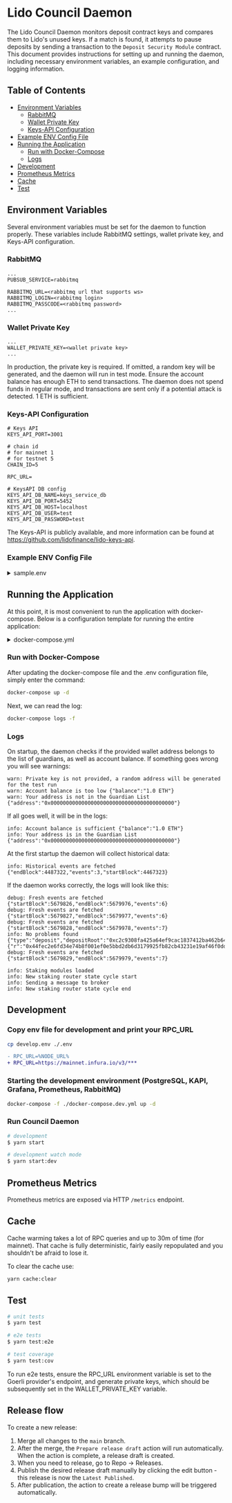 # Lido Council Daemon

The Lido Council Daemon monitors deposit contract keys and compares them to Lido's unused keys. If a match is found, it attempts to pause deposits by sending a transaction to the `Deposit Security Module` contract. This document provides instructions for setting up and running the daemon, including necessary environment variables, an example configuration, and logging information.

## Table of Contents

- [Environment Variables](#environment-variables)
  - [RabbitMQ](#rabbitmq)
  - [Wallet Private Key](#wallet-private-key)
  - [Keys-API Configuration](#keys-api-configuration)
- [Example ENV Config File](#example-env-config-file)
- [Running the Application](#running-the-application)
  - [Run with Docker-Compose](#run-with-docker-compose)
  - [Logs](#logs)
- [Development](#development)
- [Prometheus Metrics](#prometheus-metrics)
- [Cache](#cache)
- [Test](#test)

## Environment Variables

Several environment variables must be set for the daemon to function properly. These variables include RabbitMQ settings, wallet private key, and Keys-API configuration.

### RabbitMQ

```env
...
PUBSUB_SERVICE=rabbitmq

RABBITMQ_URL=<rabbitmq url that supports ws>
RABBITMQ_LOGIN=<rabbitmq login>
RABBITMQ_PASSCODE=<rabbitmq password>
...
```

### Wallet Private Key

```env
...
WALLET_PRIVATE_KEY=<wallet private key>
...
```

In production, the private key is required. If omitted, a random key will be generated, and the daemon will run in test mode. Ensure the account balance has enough ETH to send transactions. The daemon does not spend funds in regular mode, and transactions are sent only if a potential attack is detected. 1 ETH is sufficient.

### Keys-API Configuration

```env
# Keys API
KEYS_API_PORT=3001

# chain id
# for mainnet 1
# for testnet 5
CHAIN_ID=5

RPC_URL=

# KeysAPI DB config
KEYS_API_DB_NAME=keys_service_db
KEYS_API_DB_PORT=5452
KEYS_API_DB_HOST=localhost
KEYS_API_DB_USER=test
KEYS_API_DB_PASSWORD=test

```

The Keys-API is publicly available, and more information can be found at https://github.com/lidofinance/lido-keys-api.

### Example ENV Config File

<details>

<summary>sample.env</summary>

```
# App
PORT=3000

# Log level: debug, info, notice, warning or error
LOG_LEVEL=info

# Log format: simple or json
LOG_FORMAT=simple

# Pubsub (default: rabbitmq)
PUBSUB_SERVICE=rabbitmq

# RabbitMQ
RABBITMQ_URL=wss://rabbitmq_url
RABBITMQ_LOGIN=test
RABBITMQ_PASSCODE=test

# Private key
# Used to sign transactions and stop the protocol.
# Make sure there are enough ETH on the balance to send a transaction to stop the protocol
WALLET_PRIVATE_KEY=0x0000000000000000000000000000000000000000000000000000000000000001

KEYS_API_HOST=http://keys_api_service_api

# Keys API
KEYS_API_PORT=3001

# chain id
# for mainnet 1
# for testnet 5
CHAIN_ID=5

RPC_URL=

# KeysAPI DB config
KEYS_API_DB_NAME=keys_service_db
KEYS_API_DB_PORT=5452
KEYS_API_DB_HOST=localhost
KEYS_API_DB_USER=test
KEYS_API_DB_PASSWORD=test

```
</details>

## Running the Application
At this point, it is most convenient to run the application with docker-compose. Below is a configuration template for running the entire application:

<details>

<summary>docker-compose.yml</summary>

```yaml=
version: '3.7'

services:
  keys_api_service_db:
    image: postgres:14-alpine
    container_name: keys_api_service_db
    restart: unless-stopped
    environment:
      - POSTGRES_DB=${KEYS_API_DB_NAME}
      - POSTGRES_USER=${KEYS_API_DB_USER}
      - POSTGRES_PASSWORD=${KEYS_API_DB_PASSWORD}
    volumes:
      - ./.volumes/pgdata-${CHAIN_ID}/:/var/lib/postgresql/data

  keys_api_service_api:
    # get last hash from  https://docs.lido.fi/guides/tooling/#keys-api
    image: lidofinance/lido-keys-api@<latest-hash>
    container_name: keys_api_service_api
    environment:
      - PORT=3001
      - LOG_LEVEL=${LOG_LEVEL}
      - LOG_FORMAT=${LOG_FORMAT}
      - CHAIN_ID=${CHAIN_ID}
      - PROVIDERS_URLS=${RPC_URL}
      - VALIDATOR_REGISTRY_ENABLE=false
      - DB_NAME=${KEYS_API_DB_NAME}
      - DB_PORT=5432
      - DB_HOST=keys_api_service_db
      - DB_USER=${KEYS_API_DB_USER}
      - DB_PASSWORD=${KEYS_API_DB_PASSWORD}
    depends_on:
      - keys_api_service_db

  council_daemon:
    # get last hash from  https://docs.lido.fi/guides/tooling/#council-daemon
    image: lidofinance/lido-council-daemon@<latest-hash>
    ports:
      - "127.0.0.1:${PORT}:3000" # port is used for prometheus metrics
    environment:
      - PORT=3000
      - LOG_LEVEL=${LOG_LEVEL}
      - LOG_FORMAT=${LOG_FORMAT}
      - RPC_URL=${RPC_URL}
      - WALLET_PRIVATE_KEY=${WALLET_PRIVATE_KEY}
      - KEYS_API_HOST=http://keys_api_service_api
      - KEYS_API_PORT=3001
      - PUBSUB_SERVICE=rabbitmq
      - RABBITMQ_URL=${RABBITMQ_URL}
      - RABBITMQ_LOGIN=${RABBITMQ_LOGIN}
      - RABBITMQ_PASSCODE=${RABBITMQ_PASSCODE}
    depends_on:
      - keys_api_service_api
    volumes:
      - ./.volumes/cache/:/council/cache/

```
</details>

### Run with Docker-Compose

After updating the docker-compose file and the .env configuration file, simply enter the command:

```bash
docker-compose up -d
```

Next, we can read the log:
```bash
docker-compose logs -f
```

### Logs

On startup, the daemon checks if the provided wallet address belongs to the list of guardians, as well as account balance. If something goes wrong you will see warnings:

```log
warn: Private key is not provided, a random address will be generated for the test run
warn: Account balance is too low {"balance":"1.0 ETH"}
warn: Your address is not in the Guardian List {"address":"0x0000000000000000000000000000000000000000"}
```

If all goes well, it will be in the logs:

```log
info: Account balance is sufficient {"balance":"1.0 ETH"}
info: Your address is in the Guardian List {"address":"0x0000000000000000000000000000000000000000"}
```

At the first startup the daemon will collect historical data:

```log
info: Historical events are fetched {"endBlock":4487322,"events":3,"startBlock":4467323}
```

If the daemon works correctly, the logs will look like this:

```log
debug: Fresh events are fetched {"startBlock":5679826,"endBlock":5679976,"events":6}
debug: Fresh events are fetched {"startBlock":5679827,"endBlock":5679977,"events":6}
debug: Fresh events are fetched {"startBlock":5679828,"endBlock":5679978,"events":7}
info: No problems found {"type":"deposit","depositRoot":"0xc2c9308fa425a64ef9cac1837412ba462b6429fce2f170184284a260b735638c","nonce":12,"blockNumber":5679978,"blockHash":"0x87762c941f653f2f70157f86deac78f19e4d1549e231a52d1191289592d1a0ab","guardianAddress":"0x3dc4cF780F2599B528F37dedB34449Fb65Ef7d4A","guardianIndex":0,"signature":{"r":"0x44fec2e6fd34e74b8f001ef0e5bbd2db6d3179925fb82cb43231e19af46f0ddd","s":"0x2ff4326af760e353803458b75279eb8f58e5735b3565ea16bcd0f773bce106a4","_vs":"0xaff4326af760e353803458b75279eb8f58e5735b3565ea16bcd0f773bce106a4","recoveryParam":1,"v":28}}
debug: Fresh events are fetched {"startBlock":5679829,"endBlock":5679979,"events":7}
```

```log
info: Staking modules loaded
info: New staking router state cycle start
info: Sending a message to broker
info: New staking router state cycle end
```

## Development

### Copy env file for development and print your RPC_URL

```bash
cp develop.env ./.env
```

```diff
- RPC_URL=%NODE_URL%
+ RPC_URL=https://mainnet.infura.io/v3/***
```

### Starting the development environment (PostgreSQL, KAPI, Grafana, Prometheus, RabbitMQ)

```bash
docker-compose -f ./docker-compose.dev.yml up -d
```

### Run Council Daemon

```bash
# development
$ yarn start

# development watch mode
$ yarn start:dev
```


## Prometheus Metrics

Prometheus metrics are exposed via HTTP `/metrics` endpoint.

## Cache

Cache warming takes a lot of RPC queries and up to 30m of time (for mainnet). That cache is fully deterministic, fairly easily repopulated and you shouldn't be afraid to lose it.

To clear the cache use:

```bash
yarn cache:clear
```

## Test

```bash
# unit tests
$ yarn test

# e2e tests
$ yarn test:e2e

# test coverage
$ yarn test:cov
```

To run e2e tests, ensure the RPC_URL environment variable is set to the Goerli provider's endpoint, and generate private keys, which should be subsequently set in the WALLET_PRIVATE_KEY variable.

## Release flow

To create a new release:

1. Merge all changes to the `main` branch.
1. After the merge, the `Prepare release draft` action will run automatically. When the action is complete, a release draft is created.
1. When you need to release, go to Repo → Releases.
1. Publish the desired release draft manually by clicking the edit button - this release is now the `Latest Published`.
1. After publication, the action to create a release bump will be triggered automatically.

